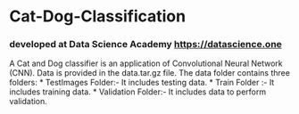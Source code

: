 # Cat-Dog-Classification
### developed at Data Science Academy https://datascience.one
A Cat and Dog classifier is an application of Convolutional Neural Network (CNN). Data is provided in the data.tar.gz file. The data folder contains three folders:
      * TestImages Folder:- It includes testing data.
      * Train Folder :- It includes training data.
      * Validation Folder:- It includes data to perform validation.


